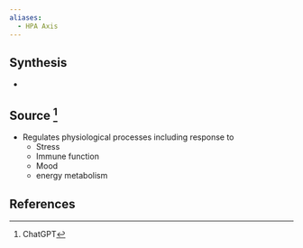 ```yaml
---
aliases:
  - HPA Axis
---
```

## Synthesis
- 
## Source [^1]
- Regulates physiological processes including response to
	- Stress
	- Immune function
	- Mood
	- energy metabolism
## References

[^1]: ChatGPT